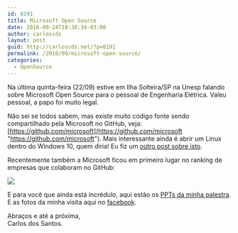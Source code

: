 ```yaml
---
id: 8191
title: Microsoft Open Source
date: 2016-09-24T18:38:34-03:00
author: carloscds
layout: post
guid: http://carloscds.net/?p=8191
permalink: /2016/09/microsoft-open-source/
categories:
  - OpenSource
---
```

Na última quinta-feira (22/09) estive em Ilha Solteira/SP na Unesp falando sobre Microsoft Open Source para o pessoal de Engenharia Elétrica. Valeu pessoal, a papo foi muito legal.

Nâo sei se todos sabem, mas existe muito código fonte sendo compartilhado pela Microsoft no GitHub, veja: [https://github.com/microsoft](https://github.com/microsoft "https://github.com/microsoft"). Mais interessante ainda é abrir um Linux dentro do Windows 10, quem diria! Eu fiz um [outro post sobre isto](http://carloscds.net/2016/08/tem-um-linux-no-meu-windows-10/).

Recentemente também a Microsoft ficou em primeiro lugar no ranking de empresas que colaboram no GitHub:

![]( wp-content/uploads/2016/09/image-6.png)

E para você que ainda está incrédulo, aqui estão os [PPTs da minha palestra](http://www.slideshare.net/carloscds/microsoft-opensource-66380060). E as fotos da minha visita aqui no [facebook](https://www.facebook.com/media/set/?set=a.10210755903913014.1073741851.1212382196&type=1&l=c3214203af).

Abraços e até a próxima,  
Carlos dos Santos.